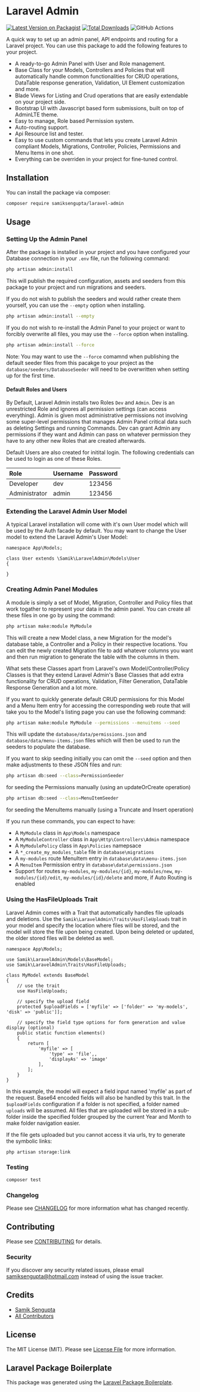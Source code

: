 # Laravel Admin

[![Latest Version on Packagist](https://img.shields.io/packagist/v/samiksengupta/laravel-admin.svg?style=flat-square)](https://packagist.org/packages/samiksengupta/laravel-admin)
[![Total Downloads](https://img.shields.io/packagist/dt/samiksengupta/laravel-admin.svg?style=flat-square)](https://packagist.org/packages/samiksengupta/laravel-admin)
![GitHub Actions](https://github.com/samiksengupta/laravel-admin/actions/workflows/main.yml/badge.svg)

A quick way to set up an admin panel, API endpoints and routing for a Laravel project. You can use this package to add the following features to your project.

* A ready-to-go Admin Panel with User and Role management.
* Base Class for your Models, Controllers and Policies that will automatically handle common functionalities for CRUD operations, DataTable response generation, Validation, UI Element customization and more.
* Blade Views for Listing and Crud operations that are easily extendable on your project side.
* Bootstrap UI with Javascript based form submissions, built on top of AdminLTE theme.
* Easy to manage, Role based Permission system.
* Auto-routing support.
* Api Resource list and tester.
* Easy to use custom commands that lets you create Laravel Admin compliant Models, Migrations, Controller, Policies, Permissions and Menu Items in one shot.
* Everything can be overriden in your project for fine-tuned control.


## Installation

You can install the package via composer:

```bash
composer require samiksengupta/laravel-admin
```

## Usage

### Setting Up the Admin Panel

After the package is installed in your project and you have configured your Database connection in your `.env` file, run the following command:

```bash
php artisan admin:install
```

This will publish the required configuration, assets and seeders from this package to your project and run migrations and seeders.

If you do not wish to publish the seeders and would rather create them yourself, you can use the `--empty` option when installing.

```bash
php artisan admin:install --empty
```

If you do not wish to re-install the Admin Panel to your project or want to forcibly overwrite all files, you may use the `--force` option when installing.

```bash
php artisan admin:install --force
```

Note: You may want to use the `--force` comamnd when publishing the default seeder files from this pacakge to your project as the `database/seeders/DatabaseSeeder` will need to be overwritten when setting up for the first time.

#### Default Roles and Users

By Default, Laravel Admin installs two Roles `Dev` and `Admin`. Dev is an unrestricted Role and ignores all permission settings (can access everything). Admin is given most administrative permissions not involving some super-level permissions that manages Admin Panel critical data such as deleting Settings and running Commands. Dev can grant Admin any permissions if they want and Admin can pass on whatever permission they have to any other new Roles that are created afterwards.

Default Users are also created for initital login. The following credentials can be used to login as one of these Roles.

Role          | Username       | Password
| :---        | :---           | :---
Developer     | dev            | 123456
Administrator | admin          | 123456

### Extending the Laravel Admin User Model

A typical Laravel installation will come with it's own User model which will be used by the Auth facade by default. You may want to change the User model to extend the Laravel Admin's User Model:

```
namespace App\Models;

class User extends \Samik\LaravelAdmin\Models\User
{

}
```

### Creating Admin Panel Modules

A module is simply a set of Model, Migration, Controller and Policy files that work togather to represent your data in the admin panel. You can create all these files in one go by using the command:

```bash
php artisan make:module MyModule
```

This will create a new Model class, a new Migration for the model's database table, a Controller and a Policy in their respective locations. You can edit the newly created Migration file to add whatever columns you want and then run migration to generate the table with the columns in them.

What sets these Classes apart from Laravel's own Model/Controller/Policy Classes is that they extend Laravel Admin's Base Classes that add extra functionality for CRUD operations, Validation, Filter Generation, DataTable Response Generation and a lot more.

If you want to quickly generate default CRUD permissions for this Model and a Menu Item entry for accessing the corresponding web route that will take you to the Model's listing page you can use the following command:

```bash
php artisan make:module MyModule --permissions --menuitems --seed
```

This will update the `database/data/permissions.json` and `database/data/menu-items.json` files which will then be used to run the seeders to populate the database. 

If you want to skip seeding initially you can omit the `--seed` option and then make adjustments to these JSON files and run:

```bash
php artisan db:seed --class=PermissionSeeder
```

for seeding the Permissions manually (using an updateOrCreate operation)

```bash
php artisan db:seed --class=MenuItemSeeder
```

for seeding the MenuItems manually (using a Truncate and Insert operation)

If you run these commands, you can expect to have:

* A `MyModule` class in `App\Models` namespace
* A `MyModuleController` class in `App\Http\Controllers\Admin` namespace
* A `MyModulePolicy` class in `App\Policies` namepsace
* A `*_create_my_modules_table` file in `database\migrations`
* A `my-modules` route MenuItem entry in `database\data\menu-items.json`
* A `MenuItem` Permission entry in `database\data\permissions.json`
* Support for routes `my-modules`, `my-modules/{id}`, `my-modules/new`, `my-modules/{id}/edit`, `my-modules/{id}/delete` and more, if Auto Routing is enabled

### Using the HasFileUploads Trait

Laravel Admin comes with a Trait that automatically handles file uploads and deletions. Use the `Samik\LaravelAdmin\Traits\HasFileUploads` trait in your model and specify the location where files will be stored, and the model will store the file upon being created. Upon being deleted or updated, the older stored files will be deleted as well.

```
namespace App\Models;

use Samik\LaravelAdmin\Models\BaseModel;
use Samik\LaravelAdmin\Traits\HasFileUploads;

class MyModel extends BaseModel
{
    // use the trait
    use HasFileUploads;

    // specify the upload field
    protected $uploadFields = ['myfile' => ['folder' => 'my-models', 'disk' => 'public']];

    // specify the field type options for form generation and value display (optional)
    public static function elements()
    {
        return [
            'myfile' => [
                'type' => 'file',,
                'displayAs' => 'image'
            ],
        ];
    }
}
```
In this example, the model will expect a field input named 'myfile' as part of the request. Base64 encoded fields will also be handled by this trait. In the `$uploadFields` configuration if a folder is not specified, a folder named `uploads` will be assumed. All files that are uploaded will be stored in a sub-folder inside the specified folder grouped by the current Year and Month to make folder navigation easier.

If the file gets uploaded but you cannot access it via urls, try to generate the symbolic links:

```bash
php artisan storage:link
```

### Testing

```bash
composer test
```

### Changelog

Please see [CHANGELOG](CHANGELOG.md) for more information what has changed recently.

## Contributing

Please see [CONTRIBUTING](CONTRIBUTING.md) for details.

### Security

If you discover any security related issues, please email samiksengupta@hotmail.com instead of using the issue tracker.

## Credits

-   [Samik Sengupta](https://github.com/samiksengupta)
-   [All Contributors](../../contributors)

## License

The MIT License (MIT). Please see [License File](LICENSE.md) for more information.

## Laravel Package Boilerplate

This package was generated using the [Laravel Package Boilerplate](https://laravelpackageboilerplate.com).

